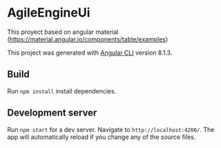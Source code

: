 # AgileEngineUi

This proyect based on angular material (https://material.angular.io/components/table/examples)

This project was generated with [Angular CLI](https://github.com/angular/angular-cli) version 8.1.3.

## Build

Run `npm install` install dependencies. 

## Development server

Run `npm start` for a dev server. Navigate to `http://localhost:4200/`. The app will automatically reload if you change any of the source files.

